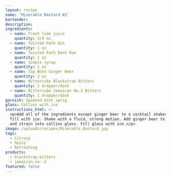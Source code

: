 ```yaml
---
layout: recipe
name: 'Miserable Bastard #2'
bartender:
description:
ingredients:
  - name: Fresh lime juice
    quantity: 3/4 oz
  - name: Twisted Path Gin
    quantity: 1 oz
  - name: Twisted Path Dark Rum
    quantity: 1 oz
  - name: Simple syrup
    quantity: 1 oz
  - name: Top Note Ginger Beer
    quantity: 2 oz
  - name: Bittercube Blackstrap Bitters
    quantity: 1 dropper/dash
  - name: Bittercube Jamaican No.2 Bitters
    quantity: 1 dropper/dash
garnish: Spanked mint sprig
glass: Collins with ice
instructions_html: >-
  <p>Add all of the ingredients except ginger beer to a cocktail shaker and then
  fill with ice. Shake with a fluid, strong motion. Add ginger beer to shaker
  and strain into collins glass. Fill glass with ice.</p>
image: /uploads/recipes/Miserable_Bastard.jpg
tags:
  - Citrusy
  - Spicy
  - Refreshing
products:
  - blackstrap-bitters
  - jamaican-no--2
featured: false
---
```



